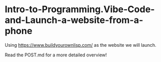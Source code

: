 # Intro-to-Programming.Vibe-Code-and-Launch-a-website-from-a-phone

Using https://www.buildyourownlisp.com/ as the website we will launch.

Read the POST.md for a more detailed overview!
